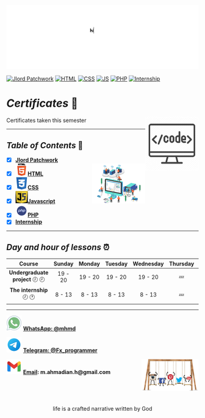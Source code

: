 ![banner](https://github.com/m-ahmadian-h/PNU_3991_AR/blob/main/gif/banner.gif)

[![Jlord Patchwork](https://img.shields.io/badge/JlordPatchwork-100-blue)](https://github.com/m-ahmadian-h/PNU_3991_AR/blob/main/Certificates/Jlord%20Patchwork.pdf)
[![HTML](https://img.shields.io/badge/HTML-100-blue)](https://github.com/m-ahmadian-h/PNU_3991_AR/blob/main/Certificates/html.pdf)
[![CSS](https://img.shields.io/badge/CSS-100-blue)](https://github.com/m-ahmadian-h/PNU_3991_AR/blob/main/Certificates/CSS.JPG)
[![JS](https://img.shields.io/badge/JS-100-blue)](https://github.com/m-ahmadian-h/PNU_3991_AR/blob/main/Certificates/JS.jpg)
[![PHP](https://img.shields.io/badge/PHP-100-blue)](https://github.com/m-ahmadian-h/PNU_3991_AR/blob/main/Certificates/PHP.jpg)
[![Internship](https://img.shields.io/badge/Internship-100-blue)](https://github.com/m-ahmadian-h/PNU_3991_AR/blob/main/Courses/The%20internship/Forms/03.jpg)

# _Certificates_ :wave: 
<img src="https://github.com/m-ahmadian-h/PNU_3991_AR/blob/main/img/banner.png" align="right"  width="140" />
Certificates taken this semester

***

## _Table of Contents_ :mag_right: 
* [x] __[Jlord Patchwork](https://github.com/m-ahmadian-h/PNU_3991_AR/blob/main/Certificates/Jlord%20Patchwork.pdf)__ 
* [x] ![HTML](https://github.com/m-ahmadian-h/PNU_3991_AR/blob/main/img/html.logo.png)__[HTML](https://github.com/m-ahmadian-h/PNU_3991_AR/blob/main/Certificates/html.pdf)__ <img src="https://github.com/m-ahmadian-h/PNU_3991_AR/blob/main/gif/02.gif" align="right"  width="140" />
* [x] ![CSS](https://github.com/m-ahmadian-h/PNU_3991_AR/blob/main/img/css.logo.png)__[CSS](https://github.com/m-ahmadian-h/PNU_3991_AR/blob/main/Certificates/CSS.JPG)__
* [x] ![JS](https://github.com/m-ahmadian-h/PNU_3991_AR/blob/main/img/JS.logo.png)__[Javascript](https://github.com/m-ahmadian-h/PNU_3991_AR/blob/main/Certificates/JS.jpg)__
* [x] ![PHP](https://github.com/m-ahmadian-h/PNU_3991_AR/blob/main/img/php.logo.png)__[PHP](https://github.com/m-ahmadian-h/PNU_3991_AR/blob/main/Certificates/PHP.jpg)__
* [x] __[Internship](https://github.com/m-ahmadian-h/PNU_3991_AR/blob/main/Courses/The%20internship/Forms/03.jpg)__

***

## _Day and hour of lessons_ :alarm_clock:

|Course                                       |Sunday |Monday |Tuesday|Wednesday|Thursday|Friday|Saturday|
|:-------------------------------------------:|:-----:|:-----:|:-----:|:-------:|:------:|:----:|:------:|
|__Undergraduate project__   :clock7: :clock8:|19 - 20|19 - 20|19 - 20|19 - 20  |:zzz:   |:zzz: |19 - 20 |
|__The internship__   :clock8: :clock1:       |8 - 13 |8 - 13 |8 - 13 |8 - 13   |:zzz:   |:zzz: |8 - 13  |

***
![whatsapp](https://github.com/m-ahmadian-h/PNU_3991_AR/blob/main/img/whatsapp.svg)  __[WhatsApp: @mhmd](https://wa.me/+989215166403)__ 

![telegram](https://github.com/m-ahmadian-h/PNU_3991_AR/blob/main/img/telegram.svg)  __[Telegram: @Fx_programmer](https://telegram.me/Fx_programmer)__

![gmail](https://github.com/m-ahmadian-h/PNU_3991_AR/blob/main/img/gmail.svg)  __[Email](mailto:m.ahmadian.h@gmail.com): m.ahmadian.h@gmail.com__
<img src="https://github.com/m-ahmadian-h/PNU_3991_AR/blob/main/gif/04.gif" align="right" width="150" />

<br><br><br>
<p align="center">life is a crafted narrative written by God</p>
